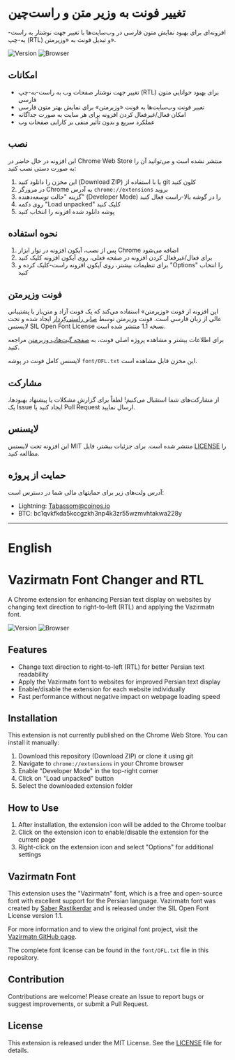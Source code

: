 # تغییر فونت به وزیر متن و راست‌چین

افزونه‌ای برای بهبود نمایش متون فارسی در وب‌سایت‌ها با تغییر جهت نوشتار به راست-به-چپ (RTL) و تبدیل فونت به «وزیرمتن».

![Version](https://img.shields.io/badge/version-1.0.0-blue)
![Browser](https://img.shields.io/badge/browser-Chrome-green)

## امکانات

- تغییر جهت نوشتار صفحات وب به راست-به-چپ (RTL) برای بهبود خوانایی متون فارسی
- تغییر فونت وب‌سایت‌ها به فونت «وزیرمتن» برای نمایش بهتر متون فارسی
- امکان فعال/غیرفعال کردن افزونه برای هر سایت به صورت جداگانه
- عملکرد سریع و بدون تأثیر منفی بر کارایی صفحات وب

## نصب

این افزونه در حال حاضر در Chrome Web Store منتشر نشده است و می‌توانید آن را به صورت دستی نصب کنید:

1. این مخزن را دانلود کنید (Download ZIP) یا با استفاده از git کلون کنید
2. در مرورگر Chrome به آدرس `chrome://extensions` بروید
3. گزینه "حالت توسعه‌دهنده" (Developer Mode) را در گوشه بالا-راست فعال کنید
4. روی دکمه "Load unpacked" کلیک کنید
5. پوشه دانلود شده افزونه را انتخاب کنید

## نحوه استفاده

1. پس از نصب، آیکون افزونه در نوار ابزار Chrome اضافه می‌شود
2. برای فعال/غیرفعال کردن افزونه در صفحه فعلی، روی آیکون افزونه کلیک کنید
3. برای تنظیمات بیشتر، روی آیکون افزونه راست-کلیک کرده و "Options" را انتخاب کنید

## فونت وزیرمتن

این افزونه از فونت «وزیرمتن» استفاده می‌کند که یک فونت آزاد و متن‌باز با پشتیبانی عالی از زبان فارسی است. فونت وزیرمتن توسط [صابر راستی‌کِردار](https://github.com/rastikerdar) ایجاد شده و تحت لایسنس SIL Open Font License نسخه 1.1 منتشر شده است.

برای اطلاعات بیشتر و مشاهده پروژه اصلی فونت، به [صفحه گیت‌هاب وزیرمتن](https://github.com/rastikerdar/vazirmatn) مراجعه کنید.

لایسنس کامل فونت در پوشه `font/OFL.txt` این مخزن قابل مشاهده است.

## مشارکت

از مشارکت‌های شما استقبال می‌کنیم! لطفاً برای گزارش مشکلات یا پیشنهاد بهبودها، یک Issue ایجاد کنید یا Pull Request ارسال نمایید.

## لایسنس

این افزونه تحت لایسنس MIT منتشر شده است. برای جزئیات بیشتر، فایل [LICENSE](LICENSE) را مطالعه کنید.

## حمایت از پروژه

آدرس ولت‌های زیر برای حمایتهای مالی شما در دسترس است:
- Lightning: Tabassom@coinos.io
- BTC: bc1qvkfkda5kccgzkh3np4k3zr55wzmvhtakwa228y

---
# English

# Vazirmatn Font Changer and RTL

A Chrome extension for enhancing Persian text display on websites by changing text direction to right-to-left (RTL) and applying the Vazirmatn font.

![Version](https://img.shields.io/badge/version-1.0.0-blue)
![Browser](https://img.shields.io/badge/browser-Chrome-green)

## Features

- Change text direction to right-to-left (RTL) for better Persian text readability
- Apply the Vazirmatn font to websites for improved Persian text display
- Enable/disable the extension for each website individually
- Fast performance without negative impact on webpage loading speed

## Installation

This extension is not currently published on the Chrome Web Store. You can install it manually:

1. Download this repository (Download ZIP) or clone it using git
2. Navigate to `chrome://extensions` in your Chrome browser
3. Enable "Developer Mode" in the top-right corner
4. Click on "Load unpacked" button
5. Select the downloaded extension folder

## How to Use

1. After installation, the extension icon will be added to the Chrome toolbar
2. Click on the extension icon to enable/disable the extension for the current page
3. Right-click on the extension icon and select "Options" for additional settings

## Vazirmatn Font

This extension uses the "Vazirmatn" font, which is a free and open-source font with excellent support for the Persian language. Vazirmatn font was created by [Saber Rastikerdar](https://github.com/rastikerdar) and is released under the SIL Open Font License version 1.1.

For more information and to view the original font project, visit the [Vazirmatn GitHub page](https://github.com/rastikerdar/vazirmatn).

The complete font license can be found in the `font/OFL.txt` file in this repository.

## Contribution

Contributions are welcome! Please create an Issue to report bugs or suggest improvements, or submit a Pull Request.

## License

This extension is released under the MIT License. See the [LICENSE](LICENSE) file for details.
